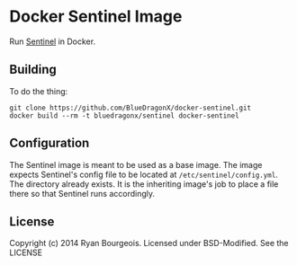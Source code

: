Docker Sentinel Image
=====================
Run [Sentinel][1] in Docker.

Building
--------
To do the thing:

    git clone https://github.com/BlueDragonX/docker-sentinel.git
    docker build --rm -t bluedragonx/sentinel docker-sentinel

Configuration
-------------
The Sentinel image is meant to be used as a base image. The image expects
Sentinel's config file to be located at `/etc/sentinel/config.yml`. The
directory already exists. It is the inheriting image's job to place a file
there so that Sentinel runs accordingly.

License
-------
Copyright (c) 2014 Ryan Bourgeois. Licensed under BSD-Modified. See the LICENSE

[1]: https://github.com/BlueDragonX/sentinel "Sentinel"
